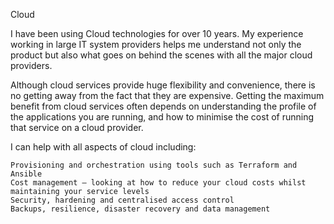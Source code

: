 
Cloud

I have been using Cloud technologies for over 10 years. My experience working in large IT system providers helps me understand not only the product but also what goes on behind the scenes with all the major cloud providers.

Although cloud services provide huge flexibility and convenience, there is no getting away from the fact that they are expensive. Getting the maximum benefit from cloud services often depends on understanding the profile of the applications you are running, and how to minimise the cost of running that service on a cloud provider.

I can help with all aspects of cloud including:

    Provisioning and orchestration using tools such as Terraform and Ansible
    Cost management – looking at how to reduce your cloud costs whilst maintaining your service levels
    Security, hardening and centralised access control
    Backups, resilience, disaster recovery and data management

